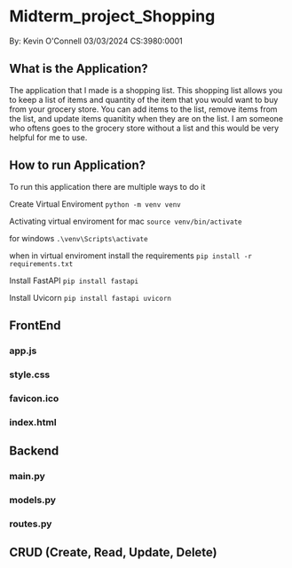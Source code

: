 # Midterm_project_Shopping

By: Kevin O'Connell
03/03/2024
CS:3980:0001

## What is the Application?

The application that I made is a shopping list. This shopping list allows you to keep a list of items and quantity of the item that you would want to buy from your grocery store. You can add items to the list, remove items from the list, and update items quanitity when they are on the list. I am someone who oftens goes to the grocery store without a list and this would be very helpful for me to use. 

## How to run Application?

To run this application there are multiple ways to do it 

Create Virtual Enviroment
`python -m venv venv`


Activating virtual enviroment
for mac
`source venv/bin/activate`

for windows
`.\venv\Scripts\activate`

when in virtual enviroment install the requirements
`pip install -r requirements.txt`

Install FastAPI
`pip install fastapi`

Install Uvicorn
`pip install fastapi uvicorn`




## FrontEnd


### app.js


### style.css

### favicon.ico

### index.html

## Backend

### main.py

### models.py

### routes.py

## CRUD (Create, Read, Update, Delete)



